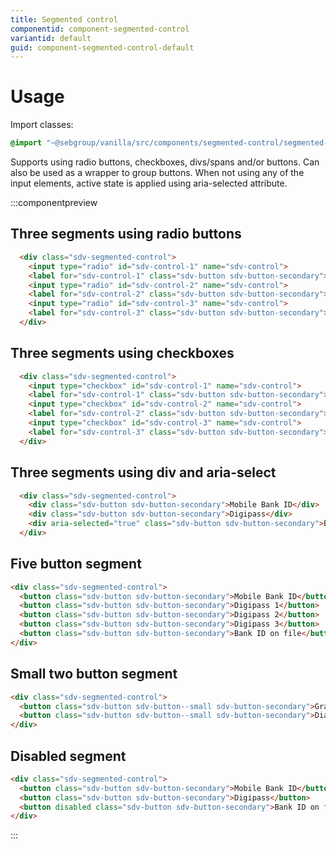 ```yaml
---
title: Segmented control
componentid: component-segmented-control
variantid: default
guid: component-segmented-control-default
---
```


# Usage
Import classes:
```scss
@import "~@sebgroup/vanilla/src/components/segmented-control/segmented-control";
```
Supports using radio buttons, checkboxes, divs/spans and/or buttons. Can also be used as a wrapper to group buttons.
When not using any of the input elements, active state is applied using aria-selected attribute.

:::componentpreview

## Three segments using radio buttons
```html
  <div class="sdv-segmented-control">
    <input type="radio" id="sdv-control-1" name="sdv-control">
    <label for="sdv-control-1" class="sdv-button sdv-button-secondary">Mobile Bank ID</label>
    <input type="radio" id="sdv-control-2" name="sdv-control">
    <label for="sdv-control-2" class="sdv-button sdv-button-secondary">Digipass</label>
    <input type="radio" id="sdv-control-3" name="sdv-control">
    <label for="sdv-control-3" class="sdv-button sdv-button-secondary">Bank ID on file</label>
  </div>
```

## Three segments using checkboxes
```html
  <div class="sdv-segmented-control">
    <input type="checkbox" id="sdv-control-1" name="sdv-control">
    <label for="sdv-control-1" class="sdv-button sdv-button-secondary">Mobile Bank ID</label>
    <input type="checkbox" id="sdv-control-2" name="sdv-control">
    <label for="sdv-control-2" class="sdv-button sdv-button-secondary">Digipass</label>
    <input type="checkbox" id="sdv-control-3" name="sdv-control">
    <label for="sdv-control-3" class="sdv-button sdv-button-secondary">Bank ID on file</label>
  </div>
```

## Three segments using div and aria-select
```html
  <div class="sdv-segmented-control">
    <div class="sdv-button sdv-button-secondary">Mobile Bank ID</div>
    <div class="sdv-button sdv-button-secondary">Digipass</div>
    <div aria-selected="true" class="sdv-button sdv-button-secondary">Bank ID on file</div>
  </div>
```

## Five button segment
```html
<div class="sdv-segmented-control">
  <button class="sdv-button sdv-button-secondary">Mobile Bank ID</button>
  <button class="sdv-button sdv-button-secondary">Digipass 1</button>
  <button class="sdv-button sdv-button-secondary">Digipass 2</button>
  <button class="sdv-button sdv-button-secondary">Digipass 3</button>
  <button class="sdv-button sdv-button-secondary">Bank ID on file</button>
</div>
```

## Small two button segment
```html
<div class="sdv-segmented-control">
  <button class="sdv-button sdv-button--small sdv-button-secondary">Graph</button>
  <button class="sdv-button sdv-button--small sdv-button-secondary">Diagram</button>
</div>
```

## Disabled segment
```html
<div class="sdv-segmented-control">
  <button class="sdv-button sdv-button-secondary">Mobile Bank ID</button>
  <button class="sdv-button sdv-button-secondary">Digipass</button>
  <button disabled class="sdv-button sdv-button-secondary">Bank ID on file</button>
</div>
```
:::
